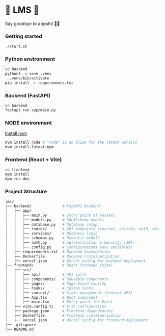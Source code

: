 # 🚀 LMS 🚀
Say goodbye to appshit 🏴‍☠️

### Getting started
```bash
./start.sh
```

### Python environment
```bash
cd backend
python3 -m venv .venv
. .venv/bin/activate
pip install -r requirements.txt
```

### Backend (FastAPI)
```bash
cd backend
fastapi run app/main.py
```

### NODE environment 
[Install nvm](https://github.com/nvm-sh/nvm)
```bash
nvm install node # "node" is an alias for the latest version
nvm install-latest-npm
```

### Frontend (React + Vite)
```bash
cd frontend
npm install  
npm run dev
```

### Project Structure
```bash
lms/
│── backend/              # FastAPI backend
│   ├── app/
│   │   ├── main.py       # Entry point of FastAPI
│   │   ├── models.py     # SQLAlchemy models
│   │   ├── database.py   # Database setup
│   │   ├── routes/       # API endpoints (courses, quizzes, auth, etc.)
│   │   ├── services/     # Business logic
│   │   ├── schemas.py    # Pydantic models
│   │   ├── auth.py       # Authentication & Security (JWT)
│   │   ├── config.py     # Configurations (env variables)
│   ├── requirements.txt  # Backend dependencies
│   ├── Dockerfile        # Backend containerization
│   ├── vercel.json       # Vercel config for backend deployment
│── frontend/             # React frontend (Vite)
│   ├── src/
│   │   ├── api/          # API calls
│   │   ├── components/   # Reusable components
│   │   ├── pages/        # Page-based routing
│   │   ├── hooks/        # Custom hooks
│   │   ├── context/      # State management (Context API)
│   │   ├── App.tsx       # Root component
│   │   ├── main.tsx      # Entry point for React
│   ├── vite.config.ts    # Vite configuration
│   ├── package.json      # Frontend dependencies
│   ├── Dockerfile        # Frontend containerization
│   ├── vercel.json       # Vercel config for frontend deployment
│── .gitignore
│── README.md
```